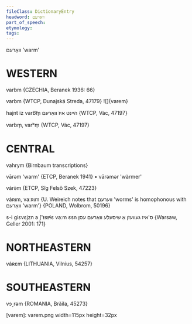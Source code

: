 ```yaml
---
fileClass: DictionaryEntry
headword: וואַרעם
part_of_speech: 
etymology: 
tags: 
---
```

וואַרעם
'warm'

WESTERN
========

varbm {CZECHIA, Beranek 1936: 66}

varbm {WTCP, Dunajská Streda, 47179}
![]{varem}

hajnt iz varb͡m̩ הײַנט איז וואַרעם {WTCP, Vác, 47197}

varbm̩, varᵇm̩ {WTCP, Vác, 47197}

CENTRAL
========

vahrym {Birnbaum transcriptions}

vārəm 'warm' {ETCP, Beranek 1941}
	•	vārəmər 'wärmer'

várə̀m {ETCP, Sîg Felső Szek, 47223}

váʀɩm, vaːʀɩm {U. Weireich notes that ווערעם 'worms' is homophonous with  וואַרעם 'warm'} {POLAND, Wolbrom, 50196}

s-i giɛvɛjzn a ʃ'ᵻsᵻɬɛ vaːm ɛsn ס'איז געוועזן אַ שיסעלע וואַרעם עסן {Warsaw, Geller 2001: 171}

NORTHEASTERN
==============

váʀɛm {LITHUANIA, Vilnius, 54257}

SOUTHEASTERN
==============

vɔ˯rəm {ROMANIA, Brăila, 45273}


[varem]: varem.png width=115px height=32px